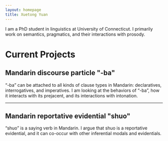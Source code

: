 ```yaml
---
layout: homepage
title: Xuetong Yuan
---
```


I am a PhD student in linguistics at University of Connecticut. I primarily work on semantics, pragmatics, and their interactions with prosody.

**Current Projects**
=======

## Mandarin discourse particle "-ba"

“-ba” can be attached to all kinds of clause types in Mandarin: declaratives, interrogatives, and imperatives. I am looking at the behaviors of “-ba”, how it interacts with its prejacent, and its interactions with intonation.

---

## Mandarin reportative evidential "shuo"

“shuo” is a saying verb in Mandarin. I argue that shuo is a reportative evidential, and it can co-occur with other inferential modals and evidentials.
